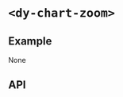 # `<dy-chart-zoom>`

## Example

None

## API

<gbp-api src="/src/elements/chart-zoom.ts"></gbp-api>
